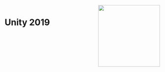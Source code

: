 <img align="right" width="200" height="200" src="https://images.techhive.com/images/article/2015/03/unity-logo-100571261-large.jpg">

# Unity 2019

#
